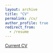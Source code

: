```yaml
---
layout: archive
title: "CV"
permalink: /cv/
author_profile: true
redirect_from:
  - /resume
---
```


[Current CV](https://locross93.github.io/files/Logan_Cross_CV.pdf)
